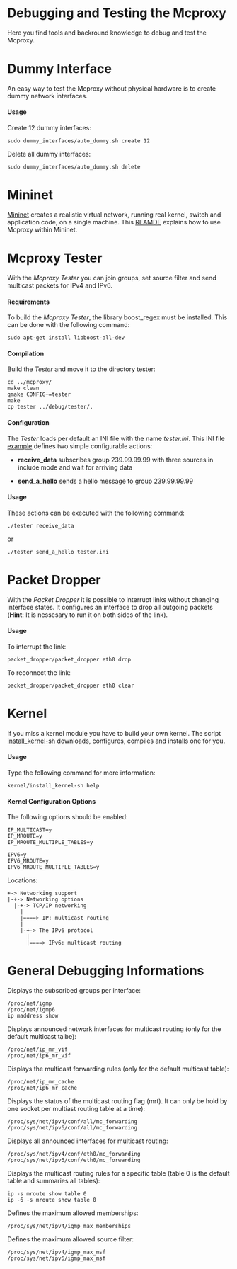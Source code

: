 <!--vim: set textwidth=80 formatoptions+=t wrapmargin=5 -->

Debugging and Testing the Mcproxy
=================================
Here you find tools and backround knowledge to debug and test the Mcproxy.


Dummy Interface
===============
An easy way to test the Mcproxy without physical hardware is to create dummy
network interfaces.

#### Usage
Create 12 dummy interfaces:

    sudo dummy_interfaces/auto_dummy.sh create 12

Delete all dummy interfaces:

    sudo dummy_interfaces/auto_dummy.sh delete

Mininet
=======
[Mininet](mininet.org) creates a realistic virtual network, running real
kernel, switch and application code, on a single machine. This
[REAMDE](mininet/README.md) explains how to use Mcproxy within Mininet.

Mcproxy Tester
==============
With the _Mcproxy Tester_ you can join groups, set source filter and send
multicast packets for IPv4 and IPv6. 

#### Requirements
To build the _Mcproxy Tester_, the library boost_regex must be installed. This
can be done with the following command:
  
    sudo apt-get install libboost-all-dev

#### Compilation
Build the _Tester_ and move it to the directory tester:

    cd ../mcproxy/
    make clean 
    qmake CONFIG+=tester
    make
    cp tester ../debug/tester/.

#### Configuration
The _Tester_ loads per default an INI file with the name _tester.ini_. This INI file
[example](tester/tester.ini) defines two simple configurable actions: 

* **receive_data** subscribes group 239.99.99.99 with three sources in include mode and wait for arriving data

* **send_a_hello** sends a hello message to group 239.99.99.99       

#### Usage
These actions can be executed with the following command:

    ./tester receive_data

or

    ./tester send_a_hello tester.ini 

Packet Dropper
==============
With the _Packet Dropper_ it is possible to interrupt links without changing
interface states. It configures an interface to drop all outgoing
packets (**Hint**: It is nessesary to run it on both sides of the link).

#### Usage
To interrupt the link:

    packet_dropper/packet_dropper eth0 drop

To reconnect the link:

    packet_dropper/packet_dropper eth0 clear

Kernel
======
If you miss a kernel module you have to build your own kernel. The script
[install_kernel-sh](./kernel/install_kernel-sh) downloads, configures, compiles and
installs one for you.

#### Usage
Type the following command for more information:

    kernel/install_kernel-sh help

#### Kernel Configuration Options
The following options should be enabled:

    IP_MULTICAST=y
    IP_MROUTE=y
    IP_MROUTE_MULTIPLE_TABLES=y

    IPV6=y
    IPV6_MROUTE=y
    IPV6_MROUTE_MULTIPLE_TABLES=y

Locations:

    +-> Networking support
    |-+-> Networking options
      |-+-> TCP/IP networking
        |  
        |====> IP: multicast routing
        |
        |-+-> The IPv6 protocol
          |
          |====> IPv6: multicast routing


General Debugging Informations
==============================
Displays the subscribed groups per interface:

    /proc/net/igmp
    /proc/net/igmp6
    ip maddress show


Displays announced network interfaces for multicast routing (only for the default
multicast talbe):

    /proc/net/ip_mr_vif
    /proc/net/ip6_mr_vif


Displays the multicast forwarding rules (only for the default multicast table):

    /proc/net/ip_mr_cache
    /proc/net/ip6_mr_cache


Displays the status of the multicast routing flag (mrt). It can only be hold by
one socket per multiast routing table at a time):

    /proc/sys/net/ipv4/conf/all/mc_forwarding
    /proc/sys/net/ipv6/conf/all/mc_forwarding


Displays all announced interfaces for multicast routing:

    /proc/sys/net/ipv4/conf/eth0/mc_forwarding
    /proc/sys/net/ipv6/conf/eth0/mc_forwarding
    

Displays the multicast routing rules for a specific table (table 0 is the
default table and summaries all tables):

    ip -s mroute show table 0
    ip -6 -s mroute show table 0


Defines the maximum allowed memberships:

    /proc/sys/net/ipv4/igmp_max_memberships


Defines the maximum allowed source filter:

    /proc/sys/net/ipv4/igmp_max_msf
    /proc/sys/net/ipv6/igmp_max_msf
